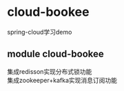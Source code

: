 # cloud-bookee
spring-cloud学习demo  
## module cloud-bookee
集成redisson实现分布式锁功能  
集成zookeeper+kafka实现消息订阅功能
